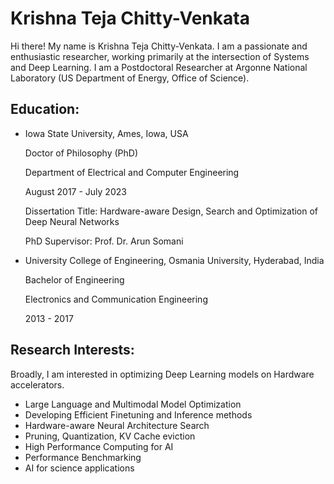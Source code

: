 # Krishna Teja Chitty-Venkata

Hi there! My name is Krishna Teja Chitty-Venkata. I am a passionate and enthusiastic researcher, working primarily at the intersection of Systems and Deep Learning. I am a Postdoctoral Researcher at Argonne National Laboratory (US Department of Energy, Office of Science). 

## Education:
- Iowa State University, Ames, Iowa, USA
  
  Doctor of Philosophy (PhD)

  Department of Electrical and Computer Engineering

  August 2017 - July 2023

  Dissertation Title: Hardware-aware Design, Search and Optimization of Deep Neural Networks

  PhD Supervisor: Prof. Dr. Arun Somani

- University College of Engineering, Osmania University, Hyderabad, India

  Bachelor of Engineering

  Electronics and Communication Engineering

  2013 - 2017


## Research Interests:
Broadly, I am interested in optimizing Deep Learning models on Hardware accelerators.

- Large Language and Multimodal Model Optimization
- Developing Efficient Finetuning and Inference methods  
- Hardware-aware Neural Architecture Search
- Pruning, Quantization, KV Cache eviction
- High Performance Computing for AI
- Performance Benchmarking
- AI for science applications


<!--
**krishnateja95/krishnateja95** is a ✨ _special_ ✨ repository because its `README.md` (this file) appears on your GitHub profile.

Here are some ideas to get you started:

- 🔭 I’m currently working on ...
- 🌱 I’m currently learning ...
- 👯 I’m looking to collaborate on ...
- 🤔 I’m looking for help with ...
- 💬 Ask me about ...
- 📫 How to reach me: ...
- 😄 Pronouns: ...
- ⚡ Fun fact: ...
-->
